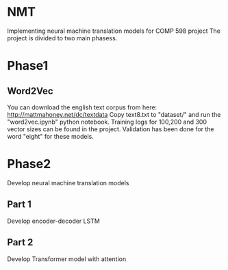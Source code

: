 # NMT

Implementing neural machine translation models for COMP 598 project
The project is divided to two main phasess.

# Phase1

## Word2Vec
You can download the english text corpus from here: http://mattmahoney.net/dc/textdata
Copy text8.txt to "dataset/" and run the "word2vec.ipynb" python notebook.
Training logs for 100,200 and 300 vector sizes can be found in the project.
Validation has been done for the word "eight" for these models.

# Phase2
Develop neural machine translation models

## Part 1
Develop encoder-decoder LSTM

## Part 2
Develop Transformer model with attention